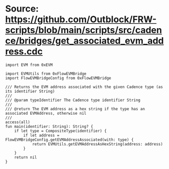 # Source: https://github.com/Outblock/FRW-scripts/blob/main/scripts/src/cadence/bridges/get_associated_evm_address.cdc

```
import EVM from 0xEVM

import EVMUtils from 0xFlowEVMBridge
import FlowEVMBridgeConfig from 0xFlowEVMBridge

/// Returns the EVM address associated with the given Cadence type (as its identifier String)
///
/// @param typeIdentifier The Cadence type identifier String
///
/// @return The EVM address as a hex string if the type has an associated EVMAddress, otherwise nil
///
access(all)
fun main(identifier: String): String? {
    if let type = CompositeType(identifier) {
        if let address = FlowEVMBridgeConfig.getEVMAddressAssociated(with: type) {
            return EVMUtils.getEVMAddressAsHexString(address: address)
        }
    }
    return nil
}
```
